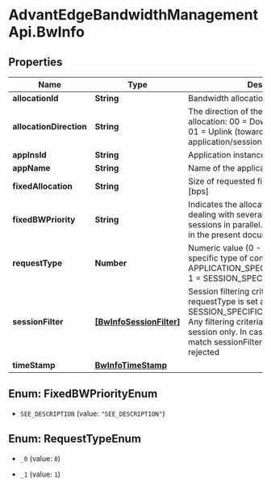 # AdvantEdgeBandwidthManagementApi.BwInfo

## Properties
Name | Type | Description | Notes
------------ | ------------- | ------------- | -------------
**allocationId** | **String** | Bandwidth allocation instance identifier | [optional] 
**allocationDirection** | **String** | The direction of the requested BW allocation: 00 &#x3D; Downlink (towards the UE) 01 &#x3D; Uplink (towards the application/session) 10 &#x3D; Symmetrical | 
**appInsId** | **String** | Application instance identifier | 
**appName** | **String** | Name of the application | [optional] 
**fixedAllocation** | **String** | Size of requested fixed BW allocation in [bps] | 
**fixedBWPriority** | **String** | Indicates the allocation priority when dealing with several applications or sessions in parallel. Values are not defined in the present document | [optional] 
**requestType** | **Number** | Numeric value (0 - 255) corresponding to specific type of consumer as following: 0 &#x3D; APPLICATION_SPECIFIC_BW_ALLOCATION 1 &#x3D; SESSION_SPECIFIC_BW_ALLOCATION | 
**sessionFilter** | [**[BwInfoSessionFilter]**](BwInfoSessionFilter.md) | Session filtering criteria, applicable when requestType is set as SESSION_SPECIFIC_BW_ALLOCATION. Any filtering criteria shall define a single session only. In case multiple sessions match sessionFilter the request shall be rejected | [optional] 
**timeStamp** | [**BwInfoTimeStamp**](BwInfoTimeStamp.md) |  | [optional] 


<a name="FixedBWPriorityEnum"></a>
## Enum: FixedBWPriorityEnum


* `SEE_DESCRIPTION` (value: `"SEE_DESCRIPTION"`)




<a name="RequestTypeEnum"></a>
## Enum: RequestTypeEnum


* `_0` (value: `0`)

* `_1` (value: `1`)




